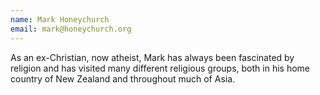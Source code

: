 ```yaml
---
name: Mark Honeychurch
email: mark@honeychurch.org
---
```


As an ex-Christian, now atheist, Mark has always been fascinated by religion and has visited many different religious groups, both in his home country of New Zealand and throughout much of Asia.
